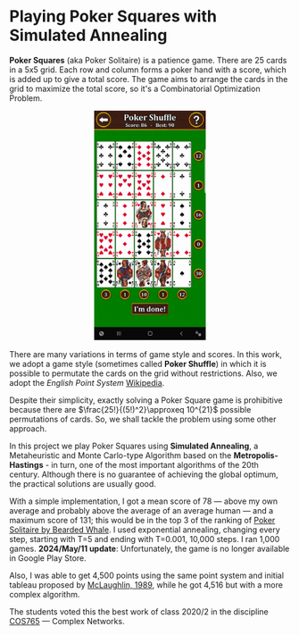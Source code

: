 # Playing Poker Squares with Simulated Annealing

**Poker Squares** (aka Poker Solitaire) is a patience game. There are 25 cards in a 5x5 grid. Each row and column forms a poker hand with a score, which is added up to give a total score. The game aims to arrange the cards in the grid to maximize the total score, so it's a Combinatorial Optimization Problem.

<p align="center">
	<img src="jogos/jogo1.jpg" alt="Poker Squares" width="200"/>
</p>

There are many variations in terms of game style and scores. In this work, we adopt a game style (sometimes called **Poker Shuffle**) in which it is possible to permutate the cards on the grid without restrictions. Also, we adopt the *English Point System* [Wikipedia](https://en.wikipedia.org/wiki/Poker_squares). 

Despite their simplicity, exactly solving a Poker Square game is prohibitive because there are $\frac{25!}{(5!)^2}\approxeq 10^{21}$ possible permutations of cards. So, we shall tackle the problem using some other approach.

In this project we play Poker Squares using **Simulated Annealing**, a Metaheuristic and Monte Carlo-type Algorithm based on the **Metropolis-Hastings** - in turn, one of the most important algorithms of the 20th century. Although there is no guarantee of achieving the global optimum, the practical solutions are usually good.

With a simple implementation, I got a mean score of 78 — above my own average and probably above the average of an average human — and a maximum score of 131; this would be in the top 3 of the ranking of [Poker Solitaire by Bearded Whale](https://www.amazon.com/Bearded-Whale-Poker-Solitaire/dp/B074N3K6NQ). I used exponential annealing, changing every step, starting with T=5 and ending with T=0.001, 10,000 steps. I ran 1,000 games. **2024/May/11 update**: Unfortunately, the game is no longer available in Google Play Store.

Also, I was able to get 4,500 points using the same point system and initial tableau proposed by [McLaughlin, 1989](http://dns.uls.cl/~ej/daa_08/Algoritmos/books/book10/8909b/8909b.htm), while he got 4,516 but with a more complex algorithm.

The students voted this the best work of class 2020/2 in the discipline [COS765](https://www.cos.ufrj.br/daniel/rc/) — Complex Networks.
